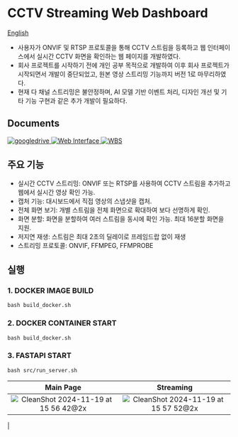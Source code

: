 # CCTV Streaming Web Dashboard
[English](https://github.com/geon0430/cctv-streaming-web-dashboard_python/blob/main/README_en.md)
- 사용자가 ONVIF 및 RTSP 프로토콜을 통해 CCTV 스트림을 등록하고 웹 인터페이스에서 실시간 CCTV 화면을 확인하는 웹 페이지를 개발하였다.
- 회사 프로젝트를 시작하기 전에 개인 공부 목적으로 개발하여 이후 회사 프로젝트가 시작되면서 개발이 중단되었고, 원본 영상 스트리밍 기능까지 버전 1로 마무리하였다.
- 현재 다 채널 스트리밍은 불안정하며, AI 모델 기반 이벤트 처리, 디자인 개선 및 기타 기능 구현과 같은 추가 개발이 필요하다.

## Documents
<a href="https://drive.google.com/drive/folders/1X15xp01TwhPIo8RGjtv203kUQFsOC7Ov?usp=sharing">
    <img alt="googledrive" src="https://img.shields.io/badge/drive-4285F4.svg?&style=for-the-badge&logo=googledrive&logoColor=white"/>
</a>
<a href="https://docs.google.com/presentation/d/1Wv2KExN0OKaopT74u-r_N9sOZxSiCbApAYBa8oFJjmM/edit?usp=sharing">
    <img alt="Web Interface" src="https://img.shields.io/badge/Web_Interface-FFA500.svg?&style=for-the-badge&logo=googleslides&logoColor=white"/>
</a>
<a href="https://docs.google.com/spreadsheets/d/1aZmW5uiR416mbD7YT220Uet3KyaL_Lss/edit?usp=sharing&ouid=102344057613445860363&rtpof=true&sd=true">
    <img alt="WBS" src="https://img.shields.io/badge/WBS-34A853.svg?&style=for-the-badge&logo=googlesheets&logoColor=white"/>
</a>

  ## 주요 기능
- 실시간 CCTV 스트리밍: ONVIF 또는 RTSP를 사용하여 CCTV 스트림을 추가하고 웹에서 실시간 영상 확인 가능.
- 캡처 기능: 대시보드에서 직접 영상의 스냅샷을 캡처.
- 전체 화면 보기: 개별 스트림을 전체 화면으로 확대하여 보다 선명하게 확인.
- 화면 분할: 화면을 분할하여 여러 스트림을 동시에 확인 가능. 최대 16분할 화면을 지원.
- 저지연 재생: 스트림은 최대 2초의 딜레이로 프레임드랍 없이 재생
- 스트리밍 프로토콜: ONVIF, FFMPEG, FFMPROBE 

## 실행

### 1. DOCKER IMAGE BUILD
```
bash build_docker.sh
```
### 2. DOCKER CONTAINER START
```
bash build_docker.sh
```
### 3. FASTAPI START
```
bash src/run_server.sh
```
|Main Page |Streaming |
|:--------------:|:--------------:|
| ![CleanShot 2024-11-19 at 15 56 42@2x](https://github.com/user-attachments/assets/b3777f92-dd17-4e46-87dc-f38da9f014f2) | ![CleanShot 2024-11-19 at 15 57 52@2x](https://github.com/user-attachments/assets/38a159d3-bc45-4b76-9c26-baa078df84a5)
 |
